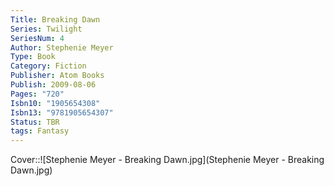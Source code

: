 ```yaml
---
Title: Breaking Dawn
Series: Twilight
SeriesNum: 4
Author: Stephenie Meyer
Type: Book
Category: Fiction
Publisher: Atom Books
Publish: 2009-08-06
Pages: "720"
Isbn10: "1905654308"
Isbn13: "9781905654307"
Status: TBR
tags: Fantasy
---
```


Cover::![Stephenie Meyer - Breaking Dawn.jpg](Stephenie Meyer - Breaking Dawn.jpg)






